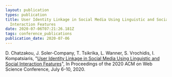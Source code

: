 ```yaml
---
layout: publication
types: publication
title: User Identity Linkage in Social Media Using Linguistic and Social
  Interaction Features
date: 2020-07-06T07:21:26.181Z
tags: conference_publications
publication_date: 2020-07-06
---
```

D. Chatzakou, J. Soler-Company, T. Tsikrika, L. Wanner, S. Vrochidis, I. Kompatsiaris, "[User Identity Linkage in Social Media Using Linguistic and Social Interaction Features](https://dl.acm.org/doi/abs/10.1145/3394231.3397920)", In Proceedings of the 2020 ACM on Web Science Conference, July 6-10, 2020.